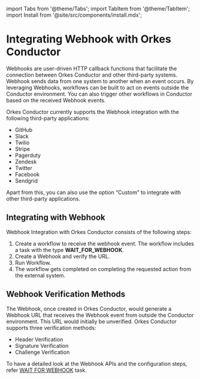 import Tabs from '@theme/Tabs';
import TabItem from '@theme/TabItem';
import Install from '@site/src/components/install.mdx';


# Integrating Webhook with Orkes Conductor

Webhooks are user-driven HTTP callback functions that facilitate the connection between Orkes Conductor and other third-party systems. Webhook sends data from one system to another when an event occurs. By leveraging Webhooks, workflows can be built to act on events outside the Conductor environment. You can also trigger other workflows in Conductor based on the received Webhook events.

Orkes Conductor currently supports the Webhook integration with the following third-party applications:

* GitHub
* Slack
* Twilio
* Stripe
* Pagerduty
* Zendesk
* Twitter
* Facebook
* Sendgrid

Apart from this, you can also use the option “Custom” to integrate with other third-party applications.

## Integrating with Webhook

Webhook Integration with Orkes Conductor consists of the following steps:

1. Create a workflow to receive the webhook event. The workflow includes a task with the type **WAIT_FOR_WEBHOOK**. 
2. Create a Webhook and verify the URL.
3. Run Workflow.
4. The workflow gets completed on completing the requested action from the external system.

## Webhook Verification Methods

The Webhook, once created in Orkes Conductor, would generate a Webhook URL that receives the Webhook event from outside the Conductor environment. This URL would initially be unverified. Orkes Conductor supports three verification methods:

* Header Verification
* Signature Verification
* Challenge Verification

To have a detailed look at the Webhook APIs and the configuration steps, refer [WAIT FOR WEBHOOK](/content/reference-docs/system-tasks/wait-for-webhook) task.